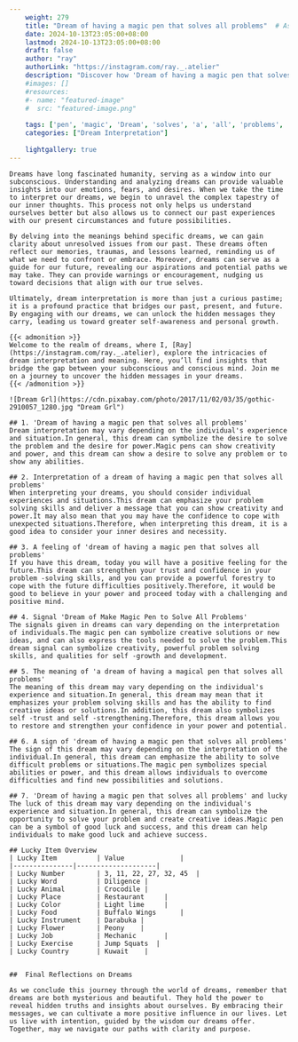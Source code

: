 ```yaml
---
    weight: 279
    title: "Dream of having a magic pen that solves all problems"  # Assuming 'title' column exists
    date: 2024-10-13T23:05:00+08:00
    lastmod: 2024-10-13T23:05:00+08:00
    draft: false
    author: "ray"
    authorLink: "https://instagram.com/ray._.atelier"
    description: "Discover how 'Dream of having a magic pen that solves all problems' can interpret your future and uncover its significant meanings in your life."
    #images: []
    #resources:
    #- name: "featured-image"
    #  src: "featured-image.png"
    
    tags: ['pen', 'magic', 'Dream', 'solves', 'a', 'all', 'problems', 'of', 'that', 'having']
    categories: ["Dream Interpretation"]
    
    lightgallery: true
---
```

    
    Dreams have long fascinated humanity, serving as a window into our subconscious. Understanding and analyzing dreams can provide valuable insights into our emotions, fears, and desires. When we take the time to interpret our dreams, we begin to unravel the complex tapestry of our inner thoughts. This process not only helps us understand ourselves better but also allows us to connect our past experiences with our present circumstances and future possibilities.
    
    By delving into the meanings behind specific dreams, we can gain clarity about unresolved issues from our past. These dreams often reflect our memories, traumas, and lessons learned, reminding us of what we need to confront or embrace. Moreover, dreams can serve as a guide for our future, revealing our aspirations and potential paths we may take. They can provide warnings or encouragement, nudging us toward decisions that align with our true selves.
    
    Ultimately, dream interpretation is more than just a curious pastime; it is a profound practice that bridges our past, present, and future. By engaging with our dreams, we can unlock the hidden messages they carry, leading us toward greater self-awareness and personal growth.
    
    {{< admonition >}}
    Welcome to the realm of dreams, where I, [Ray](https://instagram.com/ray._.atelier), explore the intricacies of dream interpretation and meaning. Here, you’ll find insights that bridge the gap between your subconscious and conscious mind. Join me on a journey to uncover the hidden messages in your dreams.
    {{< /admonition >}}
    
    ![Dream Grl](https://cdn.pixabay.com/photo/2017/11/02/03/35/gothic-2910057_1280.jpg "Dream Grl")
    
    ## 1. 'Dream of having a magic pen that solves all problems'
    Dream interpretation may vary depending on the individual's experience and situation.In general, this dream can symbolize the desire to solve the problem and the desire for power.Magic pens can show creativity and power, and this dream can show a desire to solve any problem or to show any abilities.
    
    ## 2. Interpretation of a dream of having a magic pen that solves all problems'
    When interpreting your dreams, you should consider individual experiences and situations.This dream can emphasize your problem solving skills and deliver a message that you can show creativity and power.It may also mean that you may have the confidence to cope with unexpected situations.Therefore, when interpreting this dream, it is a good idea to consider your inner desires and necessity.
    
    ## 3. A feeling of 'dream of having a magic pen that solves all problems'
    If you have this dream, today you will have a positive feeling for the future.This dream can strengthen your trust and confidence in your problem -solving skills, and you can provide a powerful forestry to cope with the future difficulties positively.Therefore, it would be good to believe in your power and proceed today with a challenging and positive mind.
    
    ## 4. Signal 'Dream of Make Magic Pen to Solve All Problems'
    The signals given in dreams can vary depending on the interpretation of individuals.The magic pen can symbolize creative solutions or new ideas, and can also express the tools needed to solve the problem.This dream signal can symbolize creativity, powerful problem solving skills, and qualities for self -growth and development.
    
    ## 5. The meaning of 'a dream of having a magical pen that solves all problems'
    The meaning of this dream may vary depending on the individual's experience and situation.In general, this dream may mean that it emphasizes your problem solving skills and has the ability to find creative ideas or solutions.In addition, this dream also symbolizes self -trust and self -strengthening.Therefore, this dream allows you to restore and strengthen your confidence in your power and potential.
    
    ## 6. A sign of 'dream of having a magic pen that solves all problems'
    The sign of this dream may vary depending on the interpretation of the individual.In general, this dream can emphasize the ability to solve difficult problems or situations.The magic pen symbolizes special abilities or power, and this dream allows individuals to overcome difficulties and find new possibilities and solutions.
    
    ## 7. 'Dream of having a magic pen that solves all problems' and lucky
    The luck of this dream may vary depending on the individual's experience and situation.In general, this dream can symbolize the opportunity to solve your problem and create creative ideas.Magic pen can be a symbol of good luck and success, and this dream can help individuals to make good luck and achieve success.
    
    ## Lucky Item Overview
    | Lucky Item          | Value              |
    |---------------|--------------------|
    | Lucky Number        | 3, 11, 22, 27, 32, 45  |
    | Lucky Word          | Diligence |
    | Lucky Animal        | Crocodile |
    | Lucky Place         | Restaurant     |
    | Lucky Color         | Light lime     |
    | Lucky Food          | Buffalo Wings      |
    | Lucky Instrument    | Darabuka |
    | Lucky Flower        | Peony    |
    | Lucky Job           | Mechanic       |
    | Lucky Exercise      | Jump Squats  |
    | Lucky Country       | Kuwait    |
    
    
    ##  Final Reflections on Dreams
    
    As we conclude this journey through the world of dreams, remember that dreams are both mysterious and beautiful. They hold the power to reveal hidden truths and insights about ourselves. By embracing their messages, we can cultivate a more positive influence in our lives. Let us live with intention, guided by the wisdom our dreams offer. Together, may we navigate our paths with clarity and purpose.
    
